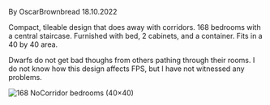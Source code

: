 By OscarBrownbread 18.10.2022

Compact, tileable design that does away with corridors. 168 bedrooms with a central staircase. Furnished with bed, 2 cabinets, and a container. Fits in a 40 by 40 area.

Dwarfs do not get bad thoughs from others pathing through their rooms. I do not know how this design affects FPS, but I have not witnessed any problems.

![168 NoCorridor bedrooms (40×40)](https://user-images.githubusercontent.com/26405187/196649010-b9be9427-37aa-4f67-a837-9ebff78ba7e2.png)
